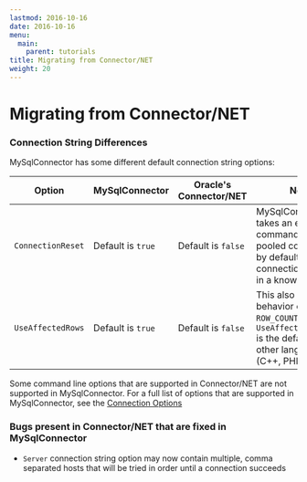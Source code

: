 ```yaml
---
lastmod: 2016-10-16
date: 2016-10-16
menu:
  main:
    parent: tutorials
title: Migrating from Connector/NET
weight: 20
---
```


Migrating from Connector/NET
============================

### Connection String Differences

MySqlConnector has some different default connection string options:

<table class="table table-striped table-hover">
  <thead>
    <th style="width:20%">Option</th>
    <th style="width:20%">MySqlConnector</th>
    <th style="width:20%">Oracle's Connector/NET</th>
    <th style="width:40%">Notes</th>
  </thead>
  <tr>
    <td><code>ConnectionReset</code></td>
    <td>Default is <code>true</code></td>
    <td>Default is <code>false</code></td>
    <td>MySqlConnector takes an extra command to reset pooled connections by default so that the connection is always in a known state</td>
  </tr>
  <tr>
    <td><code>UseAffectedRows</code></td>
    <td>Default is <code>true</code></td>
    <td>Default is <code>false</code></td>
    <td>This also affects the behavior of the <code>ROW_COUNT</code> function.  <code>UseAffectedRows=true</code> is the default in most other languages (C++, PHP, others)</td>
  </tr>
</table>

Some command line options that are supported in Connector/NET are not supported in MySqlConnector.  For a full list of options that are
supported in MySqlConnector, see the [Connection Options](connection-options)

### Bugs present in Connector/NET that are fixed in MySqlConnector

- `Server` connection string option may now contain multiple, comma separated hosts that will be tried in order until a connection succeeds
